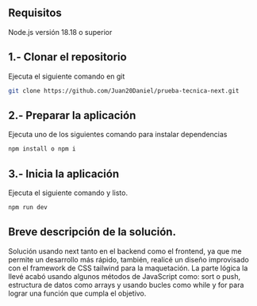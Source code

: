 ## Requisitos
Node.js versión 18.18 o superior

## 1.- Clonar el repositorio

Ejecuta el siguiente comando en git
```bash
git clone https://github.com/Juan20Daniel/prueba-tecnica-next.git 
```

## 2.- Preparar la aplicación

Ejecuta uno de los siguientes comando para instalar dependencias
```bash
npm install o npm i
```

## 3.- Inicia la aplicación 

Ejecuta el siguiente comando y listo.
```bash
npm run dev
```

## Breve descripción de la solución.
Solución usando next tanto en el backend como el frontend, ya que me permite un desarrollo más rápido, también, 
realicé un diseño improvisado con el framework de CSS tailwind para la maquetación.
La parte lógica la llevé acabó usando algunos métodos de JavaScript como: sort o push, estructura de datos como arrays y usando bucles como while y for
para lograr una función que cumpla el objetivo. 
